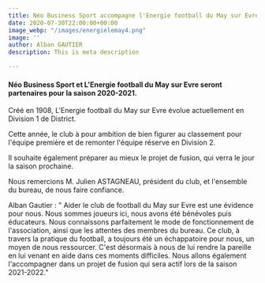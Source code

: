 ```yaml
---
title: Néo Business Sport accompagne l'Energie football du May sur Evre
date: 2020-07-30T22:00:00+00:00
image_webp: "/images/energielemay4.png"
image: ''
author: Alban GAUTIER
description: This is meta description

---
```

#### Néo Business Sport et L'Energie football du May sur Evre seront partenaires pour la saison 2020-2021.

Créé en 1908, L'Energie football du May sur Evre évolue actuellement en Division 1 de District.

Cette année, le club à pour ambition de bien figurer au classement pour l'équipe première et de remonter l'équipe réserve en Division 2. 

Il souhaite également préparer au mieux le projet de fusion, qui verra le jour la saison prochaine. 

Nous remercions M. Julien ASTAGNEAU, président du club, et l'ensemble du bureau, de nous faire confiance. 

Alban Gautier : " Aider le club de football du May sur Evre est une évidence pour nous. Nous sommes joueurs ici, nous avons été bénévoles puis éducateurs. Nous connaissons parfaitement le mode de fonctionnement de l'association, ainsi que les attentes des membres du bureau. Ce club, à travers la pratique du football, a toujours été un échappatoire pour nous, un moyen de nous ressourcer. C'est désormais à nous de lui rendre la pareille en lui venant en aide dans ces moments difficiles. Nous allons également l'accompagner dans un projet de fusion qui sera actif lors de la saison 2021-2022." 